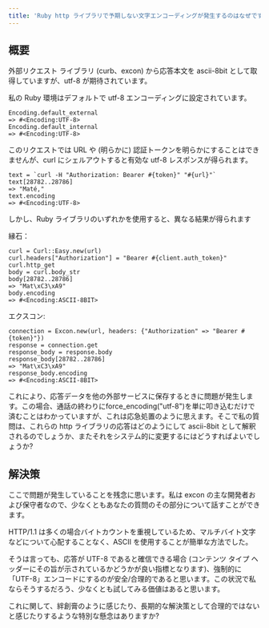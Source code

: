 ```yaml
---
title: 'Ruby http ライブラリで予期しない文字エンコーディングが発生するのはなぜですか? (カーブ、エクスコン vs シェルアウト)'
---
```


## 概要
外部リクエスト ライブラリ (curb、excon) から応答本文を ascii-8bit として取得していますが、utf-8 が期待されています。

私の Ruby 環境はデフォルトで utf-8 エンコーディングに設定されています。

```
Encoding.default_external
=> #<Encoding:UTF-8>
Encoding.default_internal
=> #<Encoding:UTF-8>

```
このリクエストでは URL や (明らかに) 認証トークンを明らかにすることはできませんが、curl にシェルアウトすると有効な utf-8 レスポンスが得られます。

```
text = `curl -H "Authorization: Bearer #{token}" "#{url}"`
text[28782..28786]
=> "Maté,"
text.encoding
=> #<Encoding:UTF-8>

```
しかし、Ruby ライブラリのいずれかを使用すると、異なる結果が得られます

縁石：

```
curl = Curl::Easy.new(url)
curl.headers["Authorization"] = "Bearer #{client.auth_token}"
curl.http_get
body = curl.body_str
body[28782..28786]
=> "Mat\xC3\xA9"
body.encoding
=> #<Encoding:ASCII-8BIT>

```
エクスコン:

```
connection = Excon.new(url, headers: {"Authorization" => "Bearer #{token}"})
response = connection.get
response_body = response.body
response_body[28782..28786]
=> "Mat\xC3\xA9"
response_body.encoding
=> #<Encoding:ASCII-8BIT>

```
これにより、応答データを他の外部サービスに保存するときに問題が発生します。この場合、通話の終わりにforce_encoding("utf-8")を単に叩き込むだけで済むことはわかっていますが、これは応急処置のように思えます。そこで私の質問は、これらの http ライブラリの応答はどのようにして ascii-8bit として解釈されるのでしょうか、またそれをシステム的に変更するにはどうすればよいでしょうか?

## 解決策
ここで問題が発生していることを残念に思います。私は excon の主な開発者および保守者なので、少なくともあなたの質問のその部分について話すことができます。

HTTP/1.1 は多くの場合バイトカウントを重視しているため、マルチバイト文字などについて心配することなく、ASCII を使用することが簡単な方法でした。

そうは言っても、応答が UTF-8 であると確信できる場合 (コンテンツ タイプ ヘッダーにその旨が示されているかどうかが良い指標となります)、強制的に「UTF-8」エンコードにするのが安全/合理的であると思います。この状況で私ならそうするだろう、少なくとも試してみる価値はあると思います。

これに関して、絆創膏のように感じたり、長期的な解決策として合理的ではないと感じたりするような特別な懸念はありますか?

